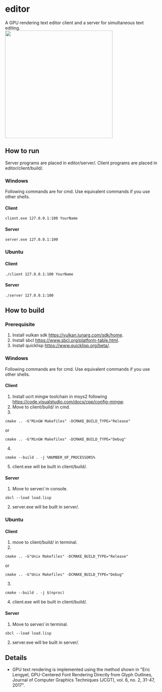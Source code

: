 # editor
A GPU rendering text editor client and a server for simultaneous text editing.\
<img src="https://github.com/chae1/editor/assets/29856486/381a0c16-9729-460f-9a82-04df2de4760d" width="350">

## How to run
Server programs are placed in editor/server/. Client programs are placed in editor/client/build/. 
### Windows
Following commands are for cmd. Use equivalent commands if you use other shells.
#### Client
```
client.exe 127.0.0.1:100 YourName
```
#### Server
```
server.exe 127.0.0.1:100
```
### Ubuntu
#### Client
```
./client 127.0.0.1:100 YourName
```
#### Server
```
./server 127.0.0.1:100
```

## How to build
### Prerequisite
1. Install vulkan sdk https://vulkan.lunarg.com/sdk/home.
2. Install sbcl https://www.sbcl.org/platform-table.html.
3. Install quicklisp https://www.quicklisp.org/beta/.

### Windows
Following commands are for cmd. Use equivalent commands if you use other shells.
#### Client
1. Install ucrt mingw toolchain in msys2 following https://code.visualstudio.com/docs/cpp/config-mingw.
2. Move to client/build/ in cmd.
3. 
```console
cmake .. -G"MinGW Makefiles" -DCMAKE_BUILD_TYPE="Release"
```
or
```console
cmake .. -G"MinGW Makefiles" -DCMAKE_BUILD_TYPE="Debug"
```
4.
```console
cmake --build . -j %NUMBER_OF_PROCESSORS%
```
5. client.exe will be built in client/build/.
#### Server
1. Move to server/ in console.
```console
sbcl --load load.lisp
```
2. server.exe will be built in server/.
### Ubuntu
#### Client
1. move to client/build/ in terminal.
2.
```console
cmake .. -G"Unix Makefiles" -DCMAKE_BUILD_TYPE="Release"
```
or
```console
cmake .. -G"Unix Makefiles" -DCMAKE_BUILD_TYPE="Debug"
```
3.
```console
cmake --build . -j $(nproc)
```
4. client.exe will be built in client/build/.
#### Server
1. Move to server/ in terminal.
```console
sbcl --load load.lisp
```
2. server.exe will be built in server/.

## Details
* GPU text rendering is implemented using the method shown in "Eric Lengyel, GPU-Centered Font Rendering Directly from Glyph Outlines, Journal of Computer Graphics Techniques (JCGT), vol. 6, no. 2, 31-47, 2017".
  
